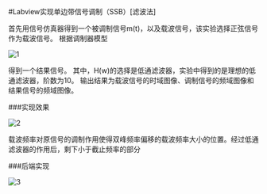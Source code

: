 #Labview实现单边带信号调制（SSB）[滤波法]

首先用信号仿真器得到一个被调制信号m(t)，以及载波信号，该实验选择正弦信号作为载波信号。
根据调制器模型

![1](http://images0.cnblogs.com/blog2015/701997/201507/231415308185742.png)

得到一个结果信号。
其中，H(w)的选择是低通滤波器，实验中得到的是理想的低通滤波器，阶数为10。
输出结果为载波信号的时域图像、调制信号的频域图像和结果信号的频域图像。

###实现效果

![2](http://images0.cnblogs.com/blog2015/701997/201507/231415537094283.png)

载波频率对原信号的调制作用使得双峰频率偏移的载波频率大小的位置。经过低通滤波器的作用后，剩下小于截止频率的部分

###后端实现

![3](http://images0.cnblogs.com/blog2015/701997/201507/231416102872185.png)